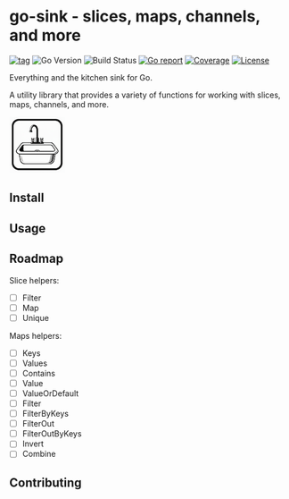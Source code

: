 # go-sink - slices, maps, channels, and more
[![tag](https://img.shields.io/github/tag/samber/lo.svg)](https://github.com/SharkByteSoftware/go-sink/releases)
![Go Version](https://img.shields.io/badge/Go-%3E%3D%201.25-%23007d9c)
![Build Status](https://github.com/SharkByteSoftware/go-sink/actions/workflows/test.yml/badge.svg)
[![Go report](https://goreportcard.com/badge/github.com/samber/lo)](https://goreportcard.com/report/SharkByteSoftware/go-sink)
[![Coverage](https://img.shields.io/codecov/c/github/samber/lo)](https://codecov.io/gh/SharkByteSoftware/go-sink)
[![License](https://img.shields.io/github/license/SharkByteSoftware/go-sink)](./LICENSE)

Everything and the kitchen sink for Go.

A utility library that provides a variety of functions for working with slices, maps, channels, and more.

![go-sink](img/logo.png)
## Install

## Usage

## Roadmap

Slice helpers:
- [ ] Filter
- [ ] Map
- [ ] Unique

Maps helpers:
- [ ] Keys
- [ ] Values
- [ ] Contains
- [ ] Value
- [ ] ValueOrDefault
- [ ] Filter
- [ ] FilterByKeys
- [ ] FilterOut
- [ ] FilterOutByKeys
- [ ] Invert
- [ ] Combine

## Contributing



